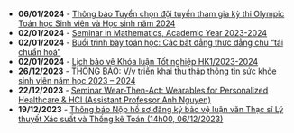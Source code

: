  - **06/01/2024** - [Thông báo Tuyển chọn đội tuyển tham gia kỳ thi Olympic Toán học Sinh viên và Học sinh năm 2024](https://math.hcmus.edu.vn//tin-tức/thông-tin-toán-tin-học/866-thông-báo-tuyển-chọn-đội-tuyển-tham-gia-kỳ-thi-olympic-toán-học-sinh-viên-và-học-sinh-năm-2024)
 - **02/01/2024** - [Seminar in Mathematics, Academic Year 2023-2024 ](https://math.hcmus.edu.vn//tin-tức/tin-nghiên-cứu/854-seminar-in-mathematics,-academic-year-2023-2024)
 - **02/01/2024** - [Buổi trình bày toán học: Các bất đẳng thức đẳng chu “tái chuẩn hoá”](https://math.hcmus.edu.vn//tin-tức/tin-nghiên-cứu/852-buổi-trình-bày-toán-học-các-bất-đẳng-thức-đẳng-chu-“tái-chuẩn-hoá”)
 - **02/01/2024** - [Lịch bảo vệ Khóa luận Tốt nghiệp HK1/2023-2024](https://math.hcmus.edu.vn//tin-tức/tin-giáo-vụ/860-lịch-bảo-vệ-khóa-luận-tốt-nghiệp-hk1-2023-2024)
 - **26/12/2023** - [THÔNG BÁO: V/v triển khai thu thập thông tin sức khỏe sinh viên năm học 2023 – 2024](https://math.hcmus.edu.vn//tin-tức/tin-giáo-vụ/856-thông-báo-v-v-triển-khai-thu-thập-thông-tin-sức-khỏe-sinh-viên-năm-học-2023-–-2024)
 - **22/12/2023** - [Seminar Wear-Then-Act: Wearables for Personalized Healthcare & HCI (Assistant Professor Anh Nguyen)](https://math.hcmus.edu.vn//tin-tức/tin-nghiên-cứu/850-seminar-wear-then-act-wearables-for-personalized-healthcare-hci-assistant-professor-anh-nguyen)
 - **19/12/2023** - [Thông báo Nộp hồ sơ đăng ký bảo vệ luận văn Thạc sĩ Lý thuyết Xác suất và Thống kê Toán (14h00, 06/12/2023)](https://math.hcmus.edu.vn//tin-tức/tin-giáo-vụ/849-thông-báo-nộp-hồ-sơ-đăng-ký-bảo-vệ-luận-văn-thạc-sĩ-lý-thuyết-xác-suất-và-thống-kê-toán-14h00,-06-12-2023)
